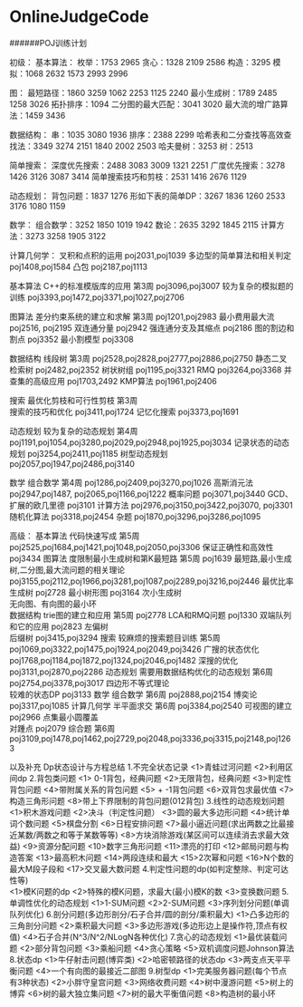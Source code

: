 OnlineJudgeCode
===============

######POJ训练计划


初级：
基本算法：
枚举：1753    2965
贪心：1328    2109    2586
构造：3295
模拟：1068    2632    1573    2993    2996

图：
最短路径：1860    3259    1062    2253    1125    2240
最小生成树：1789    2485    1258    3026
拓扑排序：1094
二分图的最大匹配：3041    3020
最大流的增广路算法：1459    3436

数据结构：
串：1035    3080    1936
排序：2388    2299
哈希表和二分查找等高效查找法：3349    3274    2151    1840    2002    2503
哈夫曼树：3253
树：2513

简单搜索：
深度优先搜索：2488    3083    3009    1321    2251
广度优先搜索：3278    1426    3126    3087    3414
简单搜索技巧和剪枝：2531    1416    2676    1129

动态规划：
背包问题：1837    1276
形如下表的简单DP：3267    1836    1260    2533    3176    1080    1159

数学：
组合数学：3252    1850    1019    1942
数论：2635    3292    1845    2115
计算方法：3273    3258    1905    3122

计算几何学：
    叉积和点积的运用        poj2031,poj1039
    多边型的简单算法和相关判定        poj1408,poj1584
    凸包        poj2187,poj1113

基本算法    C++的标准模版库的应用    第3周    poj3096,poj3007
    较为复杂的模拟题的训练        poj3393,poj1472,poj3371,poj1027,poj2706

图算法    差分约束系统的建立和求解    第3周    poj1201,poj2983
    最小费用最大流        poj2516, poj2195
    双连通分量        poj2942
    强连通分支及其缩点        poj2186
    图的割边和割点        poj3352
    最小割模型        poj3308

数据结构    线段树    第3周    poj2528,poj2828,poj2777,poj2886,poj2750
    静态二叉检索树        poj2482,poj2352
    树状树组        poj1195,poj3321
    RMQ        poj3264,poj3368
    并查集的高级应用        poj1703,2492
    KMP算法        poj1961,poj2406

搜索    最优化剪枝和可行性剪枝    第3周    
    搜索的技巧和优化        poj3411,poj1724
    记忆化搜索        poj3373,poj1691

动态规划    较为复杂的动态规划    第4周    poj1191,poj1054,poj3280,poj2029,poj2948,poj1925,poj3034
    记录状态的动态规划        poj3254,poj2411,poj1185
    树型动态规划        poj2057,poj1947,poj2486,poj3140

数学    组合数学    第4周    poj1286,poj2409,poj3270,poj1026
    高斯消元法        poj2947,poj1487, poj2065,poj1166,poj1222
    概率问题        poj3071,poj3440
    GCD、扩展的欧几里德        poj3101
    计算方法        poj2976,poj3150,poj3422,poj3070, poj3301
    随机化算法        poj3318,poj2454
    杂题        poj1870,poj3296,poj3286,poj1095

高级：
基本算法    代码快速写成    第5周    poj2525,poj1684,poj1421,poj1048,poj2050,poj3306
    保证正确性和高效性        poj3434
图算法    度限制最小生成树和第K最短路    第5周    poj1639
    最短路,最小生成树,二分图,最大流问题的相关理论        poj3155,poj2112,poj1966,poj3281,poj1087,poj2289,poj3216,poj2446
    最优比率生成树        poj2728
    最小树形图        poj3164
    次小生成树         
    无向图、有向图的最小环         
数据结构    trie图的建立和应用    第5周    poj2778
    LCA和RMQ问题        poj1330
    双端队列和它的应用        poj2823
    左偏树         
    后缀树        poj3415,poj3294
搜索    较麻烦的搜索题目训练    第5周    poj1069,poj3322,poj1475,poj1924,poj2049,poj3426
    广搜的状态优化        poj1768,poj1184,poj1872,poj1324,poj2046,poj1482
    深搜的优化        poj3131,poj2870,poj2286
动态规划    需要用数据结构优化的动态规划    第6周    poj2754,poj3378,poj3017
    四边形不等式理论         
    较难的状态DP        poj3133
数学    组合数学    第6周    poj2888,poj2154
    博奕论        poj3317,poj1085
计算几何学    半平面求交    第6周    poj3384,poj2540
    可视图的建立        poj2966
    点集最小圆覆盖         
    对踵点        poj2079
综合题         第6周    poj3109,poj1478,poj1462,poj2729,poj2048,poj3336,poj3315,poj2148,poj1263


以及补充
Dp状态设计与方程总结
1.不完全状态记录
    <1>青蛙过河问题
    <2>利用区间dp
2.背包类问题
    <1> 0-1背包，经典问题
    <2>无限背包，经典问题
    <3>判定性背包问题
    <4>带附属关系的背包问题
    <5> + -1背包问题
    <6>双背包求最优值
    <7>构造三角形问题
    <8>带上下界限制的背包问题(012背包)
3.线性的动态规划问题
    <1>积木游戏问题
    <2>决斗（判定性问题）
    <3>圆的最大多边形问题
    <4>统计单词个数问题
    <5>棋盘分割
    <6>日程安排问题
    <7>最小逼近问题(求出两数之比最接近某数/两数之和等于某数等等)
    <8>方块消除游戏(某区间可以连续消去求最大效益)
    <9>资源分配问题
    <10>数字三角形问题
    <11>漂亮的打印
    <12>邮局问题与构造答案
    <13>最高积木问题
    <14>两段连续和最大
    <15>2次幂和问题
    <16>N个数的最大M段子段和
    <17>交叉最大数问题
4.判定性问题的dp(如判定整除、判定可达性等)   
    <1>模K问题的dp
    <2>特殊的模K问题，求最大(最小)模K的数
    <3>变换数问题
5.单调性优化的动态规划
    <1>1-SUM问题
    <2>2-SUM问题
    <3>序列划分问题(单调队列优化)
6.剖分问题(多边形剖分/石子合并/圆的剖分/乘积最大)
    <1>凸多边形的三角剖分问题
    <2>乘积最大问题
    <3>多边形游戏(多边形边上是操作符,顶点有权值)
    <4>石子合并(N^3/N^2/NLogN各种优化)
7.贪心的动态规划
    <1>最优装载问题
    <2>部分背包问题
    <3>乘船问题
    <4>贪心策略
    <5>双机调度问题Johnson算法
8.状态dp
    <1>牛仔射击问题(博弈类)
    <2>哈密顿路径的状态dp
    <3>两支点天平平衡问题
    <4>一个有向图的最接近二部图
9.树型dp
    <1>完美服务器问题(每个节点有3种状态)
    <2>小胖守皇宫问题
    <3>网络收费问题
    <4>树中漫游问题
    <5>树上的博弈
    <6>树的最大独立集问题
    <7>树的最大平衡值问题
    <8>构造树的最小环
